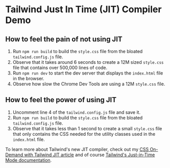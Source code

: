 # Tailwind Just In Time (JIT) Compiler Demo

## How to feel the pain of not using JIT
1. Run `npm run build` to build the `style.css` file from the bloated `tailwind.config.js` file.
2. Observe that it takes around 6 seconds to create a 12M sized `style.css` file that contains over 500,000 lines of code.
3. Run `npm run dev` to start the dev server that displays the `index.html` file in the browser.
4. Observe how slow the Chrome Dev Tools are using a 12M `style.css` file.

## How to feel the power of using JIT
1. Uncomment line 4 of the `tailwind.config.js` file and save it.
2. Run `npm run build` to build the `style.css` file from the bloated `tailwind.config.js` file.
3. Observe that it takes less than 1 second to create a small `style.css` file that only contains the CSS needed for the utility classes used in the `index.html` file.

To learn more about Tailwind's new JIT compiler, check out my [CSS On-Demand with Tailwind JIT article](http://shadowsmith.com/css-on-demand-with-tailwind-jit) and of course [Tailwind's Just-in-Time Mode documentation](https://tailwindcss.com/docs/just-in-time-mode).